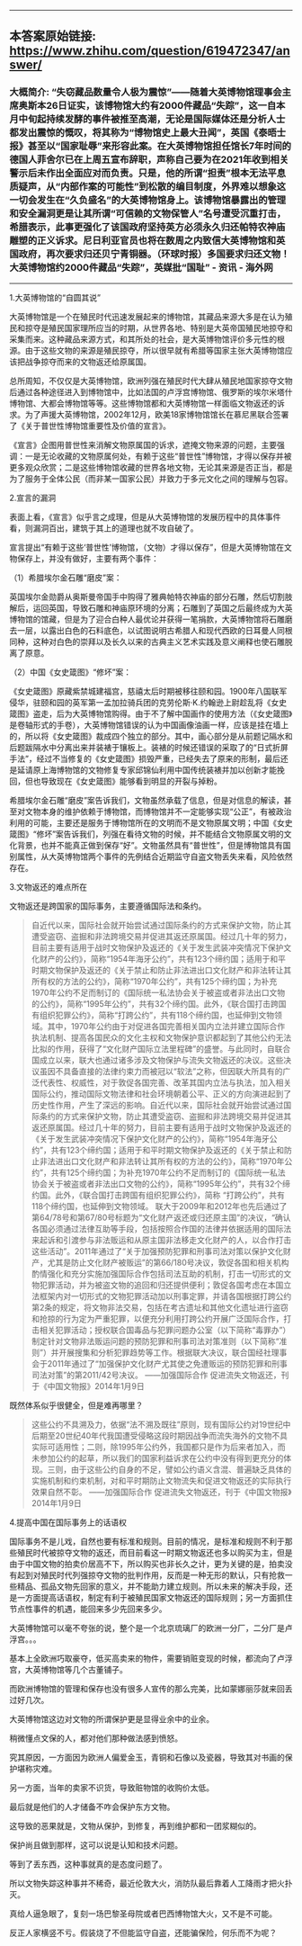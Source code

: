 ----------------------------------------
## 本答案原始链接: https://www.zhihu.com/question/619472347/answer/
### 大概简介: “失窃藏品数量令人极为震惊”——随着大英博物馆理事会主席奥斯本26日证实，该博物馆大约有2000件藏品“失踪”，这一自本月中旬起持续发酵的事件被推至高潮，无论是国际媒体还是分析人士都发出震惊的慨叹，将其称为“博物馆史上最大丑闻”，英国《泰晤士报》甚至以“国家耻辱”来形容此案。在大英博物馆担任馆长7年时间的德国人菲舍尔已在上周五宣布辞职，声称自己要为在2021年收到相关警示后未作出全面应对而负责。只是，他的所谓“担责”根本无法平息质疑声，从“内部作案的可能性”到松散的编目制度，外界难以想象这一切会发生在“久负盛名”的大英博物馆身上。该博物馆暴露出的管理和安全漏洞更是让其所谓“可信赖的文物保管人”名号遭受沉重打击，希腊表示，此事更强化了该国政府坚持英方必须永久归还帕特农神庙雕塑的正义诉求。尼日利亚官员也将在数周之内致信大英博物馆和英国政府，再次要求归还贝宁青铜器。（环球时报）多国要求归还文物！大英博物馆约2000件藏品“失踪”，英媒批“国耻” - 资讯 - 海外网
----------------------------------------
1.大英博物馆的“自圆其说”

大英博物馆是一个在殖民时代迅速发展起来的博物馆，其藏品来源大多是在认为殖民和掠夺是殖民国家理所应当的时期，从世界各地、特别是大英帝国殖民地掠夺和采集而来。这种藏品来源方式，和其所处的社会，是大英博物馆评价多元性的根源。由于这些文物的来源是殖民掠夺，所以很早就有希腊等国家主张大英博物馆应该把战争掠夺而来的文物返还给原属国。

总所周知，不仅仅是大英博物馆，欧洲列强在殖民时代大肆从殖民地国家掠夺文物后通过各种途径进入到博物馆中，比如法国的卢浮宫博物馆、俄罗斯的埃尔米塔什博物馆、大都会博物馆等等。这些博物馆都和大英博物馆一样面临文物返还的诉求。为了声援大英博物馆，2002年12月，欧美18家博物馆馆长在慕尼黑联合签署了《关于普世性博物馆重要性及价值的宣言》。

《宣言》企图用普世性来消解文物原属国的诉求，遮掩文物来源的问题，主要强调：一是无论收藏的文物原属何处，有赖于这些“普世性”博物馆，才得以保存并被更多观众欣赏；二是这些博物馆收藏的世界各地文物，无论其来源是否正当，都是为了服务于全体公民（而非某一国家公民）并致力于多元文化之间的理解与包容。


2.宣言的漏洞

表面上看，《宣言》似乎言之成理，但是从大英博物馆的发展历程中的具体事件看，则漏洞百出，建筑于其上的道理也就不攻自破了。

宣言提出“有赖于这些‘普世性’博物馆，（文物）才得以保存”，但是大英博物馆在文物保存上，并没有做好，主要有两个事件：


（1）希腊埃尔金石雕“磨皮”案：

英国埃尔金勋爵从奥斯曼帝国手中购得了雅典帕特农神庙的部分石雕，然后切割肢解后，运回英国，导致石雕和神庙原环境的分离；石雕到了英国之后最终成为大英博物馆的馆藏，但是为了迎合白种人最优论并获得一笔捐款，大英博物馆将石雕磨去一层，以露出白色的石料底色，以试图说明古希腊人和现代西欧的日耳曼人同根同种，这种对白色的崇拜以及长久以来的古典主义艺术实践及意义阐释也使石雕脱离了原意。


（2）中国《女史箴图》“修坏”案：

《女史箴图》原藏紫禁城建福宫，慈禧太后时期被移往颐和园。1900年八国联军侵华，驻颐和园的英军第一孟加拉骑兵团的克劳伦斯·K.约翰逊上尉趁乱将《女史箴图》盗走，后为大英博物馆购得。由于不了解中国画作的使用方法（《女史箴图》是卷轴形式的手卷），大英博物馆错误的认为中国画像油画一样，应该是挂在墙上的，所以将《女史箴图》裁成四个独立的部分。其中，画心部分是从前题记隔水和后题跋隔水中分离出来并装裱于镶板上。装裱的时候还错误的采取了的“日式折屏手法”，经过不当修复的《女史箴图》损毁严重，已经失去了原来的形制，最后还是延请原上海博物馆的文物修复专家邱锦仙利用中国传统装裱并加以创新才能挽回，但也导致现在《女史箴图》能够看到明显的开裂与掉粉。

希腊埃尔金石雕“磨皮”案告诉我们，文物虽然承载了信息，但是对信息的解读，甚至对文物本身的维护依赖于博物馆，而博物馆并不一定能够实现“公正”，有被政治利用的可能，主要还是服务于博物馆所在的文明而不是文物原属文明；中国《女史箴图》“修坏”案告诉我们，列强在看待文物的时候，并不能结合文物原属文明的文化背景，也并不能真正做到保存“好”。文物虽然具有“普世性”，但是博物馆具有国别属性，从大英博物馆两个事件的先例结合近期监守自盗文物丢失来看，风险依然存在。


3.文物返还的难点所在

文物返还是跨国家的国际事务，主要遵循国际法和条约。

> 自近代以来，国际社会就开始尝试通过国际条约的方式来保护文物，防止其遭受盗窃、盗掘和非法跨境交易并促进其返还原属国。经过几十年的努力，目前主要有适用于战时文物保护及返还的《关于发生武装冲突情况下保护文化财产的公约》，简称“1954年海牙公约”，共有123个缔约国；适用于和平时期文物保护及返还的《关于禁止和防止非法进出口文化财产和非法转让其所有权的方法的公约》，简称“1970年公约”，共有125个缔约国；为补充1970年公约不足而制订的《国际统一私法协会关于被盗或者非法出口文物的公约》，简称“1995年公约”，共有32个缔约国。此外，《联合国打击跨国有组织犯罪公约》，简称“打跨公约”，共有118个缔约国，也延伸到文物领域。其中，1970年公约由于对促进各国完善相关国内立法并建立国际合作执法机制、提高各国民众的文化主权和文物保护意识都起到了其他公约无法比拟的作用，获得了“文化财产国际立法里程碑”的盛誉。与此同时，自联合国成立以来，联大也通过诸多涉及文物保护与流失文物返还的决议。这些决议虽因不具备直接的法律约束力而被冠以“软法”之称，但因联大所具有的广泛代表性、权威性，对于敦促各国完善、改革其国内立法与执法，加入相关国际公约，推动国际文物法律和社会环境朝着公平、正义的方向演进起到了历史性作用，产生了深远的影响。自近代以来，国际社会就开始尝试通过国际条约的方式来保护文物，防止其遭受盗窃、盗掘和非法跨境交易并促进其返还原属国。经过几十年的努力，目前主要有适用于战时文物保护及返还的《关于发生武装冲突情况下保护文化财产的公约》，简称“1954年海牙公约”，共有123个缔约国；适用于和平时期文物保护及返还的《关于禁止和防止非法进出口文化财产和非法转让其所有权的方法的公约》，简称“1970年公约”，共有125个缔约国；为补充1970年公约不足而制订的《国际统一私法协会关于被盗或者非法出口文物的公约》，简称“1995年公约”，共有32个缔约国。此外，《联合国打击跨国有组织犯罪公约》，简称 “打跨公约”，共有118个缔约国，也延伸到文物领域。
> 联大于2009年和2012年也先后通过了第64/78号和第67/80号标题为“文化财产返还或归还原主国”的决议，“确认各国必须通过法律互助等手段，包括按照合作国的法律并依据适用的国际法来起诉和引渡参与非法贩运和从原主国非法移走文化财产的人，以合作打击这些活动”。2011年通过了“关于加强预防犯罪和刑事司法对策以保护文化财产，尤其是防止文化财产被贩运”的第66/180号决议，敦促各国和相关机构酌情强化和充分实施加强国际合作包括司法互助的机制，打击一切形式的文物犯罪活动，并为被盗文物的追回和归还提供便利；敦促各国考虑在本国立法框架内对一切形式的文物犯罪活动加以刑事定罪，并请各国根据打跨公约第2条的规定，将文物非法交易，包括在考古遗址和其他文化遗址进行盗窃和抢掠的行为定为严重犯罪，以便充分利用打跨公约开展广泛国际合作，打击相关犯罪活动；授权联合国毒品与犯罪问题办公室（以下简称“毒罪办”）制定针对文物非法贩运问题的预防犯罪和刑事司法对策准则（以下简称“准则”）并开展搜集和分析犯罪趋势等工作。根据联大决议，联合国经社理事会于2011年通过了“加强保护文化财产尤其使之免遭贩运的预防犯罪和刑事司法对策”的第2011/42号决议。
> ——加强国际合作 促进流失文物返还，刊于《中国文物报》2014年1月9日

既然体系似乎很健全，但是难再哪里？

> 这些公约不具溯及力，依据“法不溯及既往”原则，现有国际公约对19世纪中后期至20世纪40年代我国遭受侵略这段时期因战争而流失海外的文物不具实际可适用性；二则，除1995年公约外，我国都只是作为后来者加入，而未参加公约的起草，所以我们的国家利益诉求在公约中没有得到更充分的体现。三则，由于这些公约自身的不足，譬如公约语义含混、普遍缺乏具体的实施机制和约束机制，对和平时期防止文物流失和促进文物返还的实际执行效果自然不彰。
> ——加强国际合作 促进流失文物返还，刊于《中国文物报》2014年1月9日


4.提高中国在国际事务上的话语权

国际事务不是儿戏，自然也要有标准和规则。目前的情况，是标准和规则不利于那些殖民时代被掠夺文物的返还，而目前看这一时期文物返还也多以购买为主，但是由于中国文物的拍卖价居高不下，所以购买也非长久之计，更为关键的是，拍卖没有起到对殖民时代列强掠夺文物的批判作用，反而是一种无形的默认，只有抢救一些精品、孤品文物先回家的意义，并不能助力建立规则。所以未来的解决手段，还是一方面提高话语权，制定有利于被殖民国家文物返还的国际规则；另一方面抓住节点性事件的机遇，能回来多少先回来多少。

大英博物馆可以毫不夸张的说，整个是一个北京琉璃厂的欧洲一分厂，二分厂是卢浮宫。。。

基本上全欧洲巧取豪夺，低买高卖来的物件，需要销赃变现的时候，都流向了卢浮宫，大英博物馆等几个古董铺子。

而欧洲博物馆的管理和保存也没有很多人宣传的那么完美，比如蒙娜丽莎就来回丢过好几次。

大英博物馆这边对文物的所谓保护更是显得业余中的业余。

稍微懂点文保的人，都对他们那种做法感到愤怒。

究其原因，一方面因为欧洲人偏爱金玉，青铜和石像以及瓷器，导致其对书画的保护堪称灾难。

另一方面，当年的卖家不识货，导致赃物馆的收购价太低。

最后就是他们的人才储备不咋会保护东方文物。

这导致的恶果就是，文物从保护，到修复，再到维护都和一团浆糊似的。

保护尚且做到那样，这可以说是认知和技术问题。

等到了丢东西，这种事就真的是态度问题了。

所以文物失踪这种事并不稀奇，最近伦敦大火，消防队最后靠着人工降雨才把火扑灭。

真给人逼急眼了，复刻一场巴黎圣母院或者巴西博物馆大火，又不是不可能。

反正人家横竖不亏。假装烧了不但能监守自盗，还能骗保险，何乐而不为呢？
